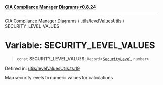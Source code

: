 [**CIA Compliance Manager Diagrams v0.8.24**](../../../README.md)

***

[CIA Compliance Manager Diagrams](../../../modules.md) / [utils/levelValuesUtils](../README.md) / SECURITY\_LEVEL\_VALUES

# Variable: SECURITY\_LEVEL\_VALUES

> `const` **SECURITY\_LEVEL\_VALUES**: `Record`\<[`SecurityLevel`](../../../types/cia/type-aliases/SecurityLevel.md), `number`\>

Defined in: [utils/levelValuesUtils.ts:19](https://github.com/Hack23/cia-compliance-manager/blob/8f5d084752ccee354557e96bf8b49239fb671c91/src/utils/levelValuesUtils.ts#L19)

Map security levels to numeric values for calculations
